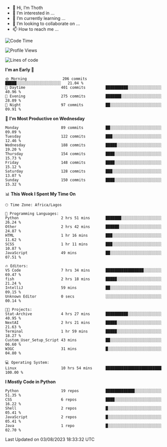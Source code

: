 <!---
thoth2357/thoth2357 is a ✨ special ✨ repository because its `README.md` (this file) appears on your GitHub profile.
You can click the Preview link to take a look at your changes.
--->

- 👋 Hi, I’m Thoth
- 👀 I’m interested in ...
- 🌱 I’m currently learning ...
- 💞️ I’m looking to collaborate on ...
- 📫 How to reach me ...




<!--START_SECTION:waka-->
![Code Time](http://img.shields.io/badge/Code%20Time-2%2C195%20hrs%2017%20mins-blue)

![Profile Views](http://img.shields.io/badge/Profile%20Views-0-blue)

![Lines of code](https://img.shields.io/badge/From%20Hello%20World%20I%27ve%20Written-29.3%20million%20lines%20of%20code-blue)

**I'm an Early 🐤** 

```text
🌞 Morning                206 commits         █████░░░░░░░░░░░░░░░░░░░░   21.04 % 
🌆 Daytime                401 commits         ██████████░░░░░░░░░░░░░░░   40.96 % 
🌃 Evening                275 commits         ███████░░░░░░░░░░░░░░░░░░   28.09 % 
🌙 Night                  97 commits          ██░░░░░░░░░░░░░░░░░░░░░░░   09.91 % 
```
📅 **I'm Most Productive on Wednesday** 

```text
Monday                   89 commits          ██░░░░░░░░░░░░░░░░░░░░░░░   09.09 % 
Tuesday                  122 commits         ███░░░░░░░░░░░░░░░░░░░░░░   12.46 % 
Wednesday                188 commits         █████░░░░░░░░░░░░░░░░░░░░   19.20 % 
Thursday                 154 commits         ████░░░░░░░░░░░░░░░░░░░░░   15.73 % 
Friday                   148 commits         ████░░░░░░░░░░░░░░░░░░░░░   15.12 % 
Saturday                 128 commits         ███░░░░░░░░░░░░░░░░░░░░░░   13.07 % 
Sunday                   150 commits         ████░░░░░░░░░░░░░░░░░░░░░   15.32 % 
```


📊 **This Week I Spent My Time On** 

```text
🕑︎ Time Zone: Africa/Lagos

💬 Programming Languages: 
Python                   2 hrs 51 mins       ███████░░░░░░░░░░░░░░░░░░   26.24 % 
Other                    2 hrs 42 mins       ██████░░░░░░░░░░░░░░░░░░░   24.87 % 
HTML                     1 hr 16 mins        ███░░░░░░░░░░░░░░░░░░░░░░   11.62 % 
SCSS                     1 hr 11 mins        ███░░░░░░░░░░░░░░░░░░░░░░   10.87 % 
JavaScript               49 mins             ██░░░░░░░░░░░░░░░░░░░░░░░   07.51 % 

🔥 Editors: 
VS Code                  7 hrs 34 mins       █████████████████░░░░░░░░   69.47 % 
fish                     2 hrs 18 mins       █████░░░░░░░░░░░░░░░░░░░░   21.24 % 
IntelliJ                 59 mins             ██░░░░░░░░░░░░░░░░░░░░░░░   09.15 % 
Unknown Editor           0 secs              ░░░░░░░░░░░░░░░░░░░░░░░░░   00.14 % 

🐱‍💻 Projects: 
Stat-Archive             4 hrs 27 mins       ██████████░░░░░░░░░░░░░░░   40.95 % 
NextAI                   2 hrs 21 mins       █████░░░░░░░░░░░░░░░░░░░░   21.63 % 
Terminal                 1 hr 59 mins        █████░░░░░░░░░░░░░░░░░░░░   18.27 % 
Custom_User_Setup_Script 43 mins             ██░░░░░░░░░░░░░░░░░░░░░░░   06.60 % 
W3GC                     31 mins             █░░░░░░░░░░░░░░░░░░░░░░░░   04.80 % 

💻 Operating System: 
Linux                    10 hrs 54 mins      █████████████████████████   100.00 % 
```

**I Mostly Code in Python** 

```text
Python                   19 repos            █████████████░░░░░░░░░░░░   51.35 % 
CSS                      6 repos             ████░░░░░░░░░░░░░░░░░░░░░   16.22 % 
Shell                    2 repos             █░░░░░░░░░░░░░░░░░░░░░░░░   05.41 % 
JavaScript               2 repos             █░░░░░░░░░░░░░░░░░░░░░░░░   05.41 % 
Java                     1 repo              █░░░░░░░░░░░░░░░░░░░░░░░░   02.70 % 
```




 Last Updated on 03/08/2023 18:33:32 UTC
<!--END_SECTION:waka-->
<!--![](http://github-profile-summary-cards.vercel.app/api/cards/profile-details?username=thoth2357&theme=2077)

![](http://github-profile-summary-cards.vercel.app/api/cards/stats?username=thoth2357&theme=2077)![](http://github-profile-summary-cards.vercel.app/api/cards/productive-time?username=thoth2357&theme=2077&utcOffset=8) -->
